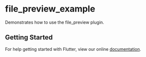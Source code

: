 # file_preview_example

Demonstrates how to use the file_preview plugin.

## Getting Started

For help getting started with Flutter, view our online
[documentation](https://flutter.io/).
